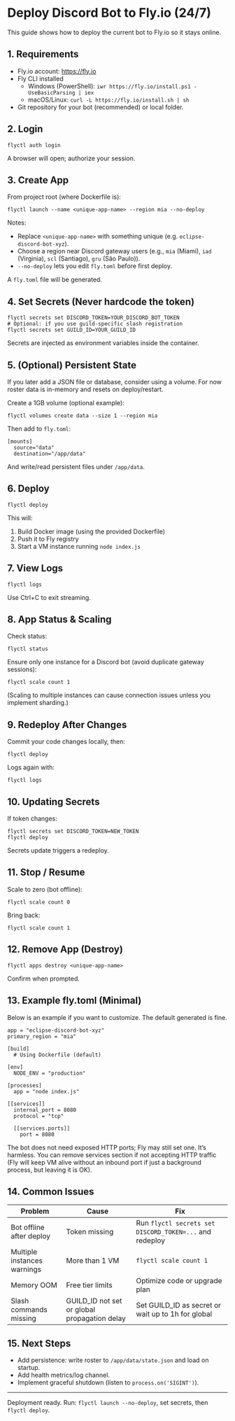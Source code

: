 # Deploy Discord Bot to Fly.io (24/7)

This guide shows how to deploy the current bot to Fly.io so it stays online.

## 1. Requirements
- Fly.io account: https://fly.io
- Fly CLI installed
  - Windows (PowerShell): `iwr https://fly.io/install.ps1 -UseBasicParsing | iex`
  - macOS/Linux: `curl -L https://fly.io/install.sh | sh`
- Git repository for your bot (recommended) or local folder.

## 2. Login
```
flyctl auth login
```
A browser will open; authorize your session.

## 3. Create App
From project root (where Dockerfile is):
```
flyctl launch --name <unique-app-name> --region mia --no-deploy
```
Notes:
- Replace `<unique-app-name>` with something unique (e.g. `eclipse-discord-bot-xyz`).
- Choose a region near Discord gateway users (e.g., `mia` (Miami), `iad` (Virginia), `scl` (Santiago), `gru` (São Paulo)).
- `--no-deploy` lets you edit `fly.toml` before first deploy.

A `fly.toml` file will be generated.

## 4. Set Secrets (Never hardcode the token)
```
flyctl secrets set DISCORD_TOKEN=YOUR_DISCORD_BOT_TOKEN
# Optional: if you use guild-specific slash registration
flyctl secrets set GUILD_ID=YOUR_GUILD_ID
```
Secrets are injected as environment variables inside the container.

## 5. (Optional) Persistent State
If you later add a JSON file or database, consider using a volume. For now roster data is in-memory and resets on deploy/restart.

Create a 1GB volume (optional example):
```
flyctl volumes create data --size 1 --region mia
```
Then add to `fly.toml`:
```
[mounts]
  source="data"
  destination="/app/data"
```
And write/read persistent files under `/app/data`.

## 6. Deploy
```
flyctl deploy
```
This will:
1. Build Docker image (using the provided Dockerfile)
2. Push it to Fly registry
3. Start a VM instance running `node index.js`

## 7. View Logs
```
flyctl logs
```
Use Ctrl+C to exit streaming.

## 8. App Status & Scaling
Check status:
```
flyctl status
```
Ensure only one instance for a Discord bot (avoid duplicate gateway sessions):
```
flyctl scale count 1
```
(Scaling to multiple instances can cause connection issues unless you implement sharding.)

## 9. Redeploy After Changes
Commit your code changes locally, then:
```
flyctl deploy
```
Logs again with:
```
flyctl logs
```

## 10. Updating Secrets
If token changes:
```
flyctl secrets set DISCORD_TOKEN=NEW_TOKEN
flyctl deploy
```
Secrets update triggers a redeploy.

## 11. Stop / Resume
Scale to zero (bot offline):
```
flyctl scale count 0
```
Bring back:
```
flyctl scale count 1
```

## 12. Remove App (Destroy)
```
flyctl apps destroy <unique-app-name>
```
Confirm when prompted.

## 13. Example fly.toml (Minimal)
Below is an example if you want to customize. The default generated is fine.
```
app = "eclipse-discord-bot-xyz"
primary_region = "mia"

[build]
  # Using Dockerfile (default)

[env]
  NODE_ENV = "production"

[processes]
  app = "node index.js"

[[services]]
  internal_port = 8080
  protocol = "tcp"

  [[services.ports]]
    port = 8080
```
The bot does not need exposed HTTP ports; Fly may still set one. It’s harmless. You can remove services section if not accepting HTTP traffic (Fly will keep VM alive without an inbound port if just a background process, but leaving it is OK).

## 14. Common Issues
| Problem | Cause | Fix |
|---------|-------|-----|
| Bot offline after deploy | Token missing | Run `flyctl secrets set DISCORD_TOKEN=...` and redeploy |
| Multiple instances warnings | More than 1 VM | `flyctl scale count 1` |
| Memory OOM | Free tier limits | Optimize code or upgrade plan |
| Slash commands missing | GUILD_ID not set or global propagation delay | Set GUILD_ID as secret or wait up to 1h for global | 

## 15. Next Steps
- Add persistence: write roster to `/app/data/state.json` and load on startup.
- Add health metrics/log channel.
- Implement graceful shutdown (listen to `process.on('SIGINT')`).

---
Deployment ready. Run: `flyctl launch --no-deploy`, set secrets, then `flyctl deploy`.

